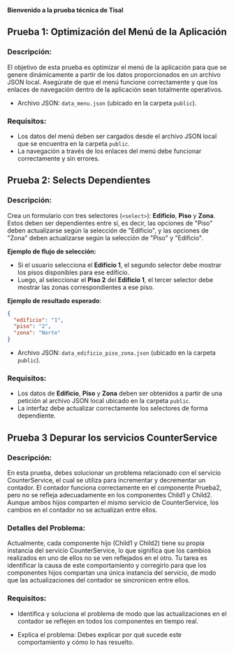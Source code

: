**Bienvenido a la prueba técnica de Tisal**

## Prueba 1: Optimización del Menú de la Aplicación

### Descripción:
El objetivo de esta prueba es optimizar el menú de la aplicación para que se genere dinámicamente a partir de los datos proporcionados en un archivo JSON local. Asegúrate de que el menú funcione correctamente y que los enlaces de navegación dentro de la aplicación sean totalmente operativos.

- Archivo JSON: `data_menu.json` (ubicado en la carpeta `public`).

### Requisitos:
- Los datos del menú deben ser cargados desde el archivo JSON local que se encuentra en la carpeta `public`.
- La navegación a través de los enlaces del menú debe funcionar correctamente y sin errores.

## Prueba 2: Selects Dependientes

### Descripción:
Crea un formulario con tres selectores (`<select>`): **Edificio**, **Piso** y **Zona**. Estos deben ser dependientes entre sí, es decir, las opciones de "Piso" deben actualizarse según la selección de "Edificio", y las opciones de "Zona" deben actualizarse según la selección de "Piso" y "Edificio".

**Ejemplo de flujo de selección:**
- Si el usuario selecciona el **Edificio 1**, el segundo selector debe mostrar los pisos disponibles para ese edificio.
- Luego, al seleccionar el **Piso 2** del **Edificio 1**, el tercer selector debe mostrar las zonas correspondientes a ese piso.

**Ejemplo de resultado esperado**:
```json
{
  "edificio": "1",
  "piso": "2",
  "zona": "Norte"
}
```

- Archivo JSON: `data_edificio_piso_zona.json` (ubicado en la carpeta `public`).

### Requisitos:
- Los datos de **Edificio**, **Piso** y **Zona** deben ser obtenidos a partir de una petición al archivo JSON local ubicado en la carpeta `public`.
- La interfaz debe actualizar correctamente los selectores de forma dependiente.


## Prueba 3 Depurar los servicios CounterService

### Descripción:
En esta prueba, debes solucionar un problema relacionado con el servicio CounterService, el cual se utiliza para incrementar y decrementar un contador. El contador funciona correctamente en el componente Prueba2, pero no se refleja adecuadamente en los componentes Child1 y Child2. Aunque ambos hijos comparten el mismo servicio de CounterService, los cambios en el contador no se actualizan entre ellos.

### Detalles del Problema:
Actualmente, cada componente hijo (Child1 y Child2) tiene su propia instancia del servicio CounterService, lo que significa que los cambios realizados en uno de ellos no se ven reflejados en el otro. Tu tarea es identificar la causa de este comportamiento y corregirlo para que los componentes hijos compartan una única instancia del servicio, de modo que las actualizaciones del contador se sincronicen entre ellos.


### Requisitos:

- Identifica y soluciona el problema de modo que las actualizaciones en el contador se reflejen en todos los componentes en tiempo real.

- Explica el problema: Debes explicar por qué sucede este comportamiento y cómo lo has resuelto.

